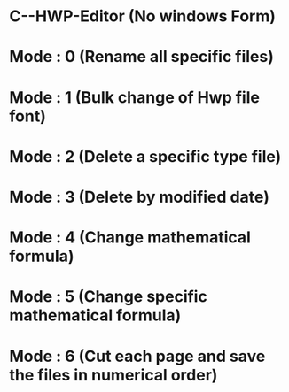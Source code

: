 # C--HWP-Editor (No windows Form)



# Mode : 0 (Rename all specific files)
# Mode : 1 (Bulk change of Hwp file font)
# Mode : 2 (Delete a specific type file)
# Mode : 3 (Delete by modified date)
# Mode : 4 (Change mathematical formula)
# Mode : 5 (Change specific mathematical formula)
# Mode : 6 (Cut each page and save the files in numerical order)


